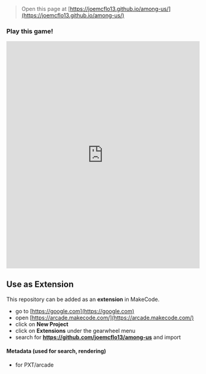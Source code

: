  


> Open this page at [https://joemcflo13.github.io/among-us/](https://joemcflo13.github.io/among-us/)

### Play this game!

<div style="position:relative;height:0;padding-bottom:117.6%;overflow:hidden;"><iframe style="position:absolute;top:0;left:0;width:100%;height:100%;" src="https://arcade.makecode.com/---run?id=_U78R5W4WEWs6" allowfullscreen="allowfullscreen" sandbox="allow-popups allow-forms allow-scripts allow-same-origin" frameborder="0"></iframe></div>

## Use as Extension

This repository can be added as an **extension** in MakeCode.
* go to [https://google.com](https://google.com)
* open [https://arcade.makecode.com/](https://arcade.makecode.com/)
* click on **New Project**
* click on **Extensions** under the gearwheel menu
* search for **https://github.com/joemcflo13/among-us** and import

#### Metadata (used for search, rendering)

* for PXT/arcade
<script src="https://makecode.com/gh-pages-embed.js"></script><script>makeCodeRender("{{ site.makecode.home_url }}", "{{ site.github.owner_name }}/{{ site.github.repository_name }}");</script>
